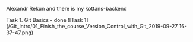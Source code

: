 Alexandr Rekun and there is my kottans-backend

Task 1. Git Basics - done
![Task 1](/Git_intro/01_Finish_the_course_Version_Control_with_Git_2019-09-27 16-37-47.png)
